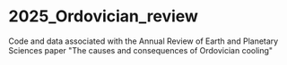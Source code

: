 # 2025_Ordovician_review
Code and data associated with the Annual Review of Earth and Planetary Sciences paper "The causes and consequences of Ordovician cooling" 
